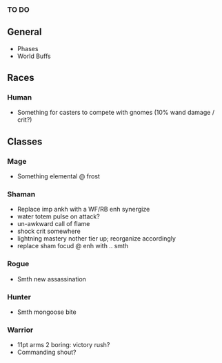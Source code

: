### TO DO

## General
- Phases
- World Buffs

## Races
### Human
- Something for casters to compete with gnomes (10% wand damage / crit?)

## Classes

### Mage
- Something elemental @ frost

### Shaman
- Replace imp ankh with a WF/RB enh synergize
- water totem pulse on attack?
- un-awkward call of flame
- shock crit somewhere
- lightning mastery nother tier up; reorganize accordingly
- replace sham focud @ enh with .. smth

### Rogue
- Smth new assassination

### Hunter
- Smth mongoose bite

### Warrior
- 11pt arms 2 boring: victory rush?
- Commanding shout?
